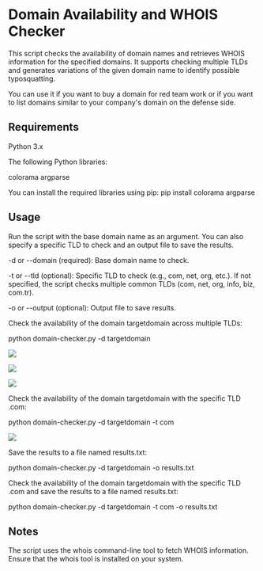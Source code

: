# Domain Availability and WHOIS Checker
This script checks the availability of domain names and retrieves WHOIS information for the specified domains. It supports checking multiple TLDs and generates variations of the given domain name to identify possible typosquatting.

You can use it if you want to buy a domain for red team work or if you want to list domains similar to your company's domain on the defense side.

## Requirements
Python 3.x

The following Python libraries:

colorama
argparse

You can install the required libraries using pip:
pip install colorama argparse

## Usage
Run the script with the base domain name as an argument. You can also specify a specific TLD to check and an output file to save the results.

-d or --domain (required): Base domain name to check.

-t or --tld (optional): Specific TLD to check (e.g., com, net, org, etc.). If not specified, the script checks multiple common TLDs (com, net, org, info, biz, com.tr).

-o or --output (optional): Output file to save results.

Check the availability of the domain targetdomain across multiple TLDs:

python domain-checker.py -d targetdomain

![](https://github.com/okankurtuluss/domain-checker/blob/okankurtuluss/main/screenshots/usage-1.png)

![](https://github.com/okankurtuluss/domain-checker/blob/okankurtuluss/main/screenshots/usage-2.png)

![](https://github.com/okankurtuluss/domain-checker/blob/okankurtuluss/main/screenshots/usage-3.png)

Check the availability of the domain targetdomain with the specific TLD .com:

python domain-checker.py -d targetdomain -t com

![](https://github.com/okankurtuluss/domain-checker/blob/okankurtuluss/main/screenshots/usage-4.png)

Save the results to a file named results.txt:

python domain-checker.py -d targetdomain -o results.txt

Check the availability of the domain targetdomain with the specific TLD .com and save the results to a file named results.txt:

python domain-checker.py -d targetdomain -t com -o results.txt

## Notes
The script uses the whois command-line tool to fetch WHOIS information. Ensure that the whois tool is installed on your system.





